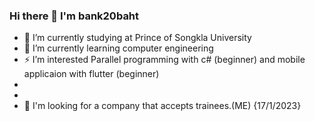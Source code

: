 ### Hi there 👋 I'm bank20baht

- 🔭 I’m currently studying at Prince of Songkla University
- 🌱 I’m currently learning computer engineering
- ⚡ I’m interested Parallel programming with c# (beginner) and mobile applicaion with flutter (beginner)
- 
- 
- 💬 I'm looking for a company that accepts trainees.(ME) {17/1/2023}


<!--
**bank20baht/bank20baht** is a ✨ _special_ ✨ repository because its `README.md` (this file) appears on your GitHub profile.

Here are some ideas to get you started:

- 🔭 I’m currently working on ...
- 🌱 I’m currently learning ...
- 👯 I’m looking to collaborate on ...
- 🤔 I’m looking for help with ...
- 💬 Ask me about ...
- 📫 How to reach me: ...
- 😄 Pronouns: ...
- ⚡ Fun fact: ...
-->

